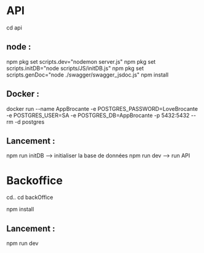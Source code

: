 # API

cd api

## node :
npm pkg set scripts.dev="nodemon server.js"
npm pkg set scripts.initDB="node scripts/JS/initDB.js"
npm pkg set scripts.genDoc="node ./swagger/swagger_jsdoc.js"
npm install

## Docker :
docker run --name AppBrocante -e POSTGRES_PASSWORD=LoveBrocante -e POSTGRES_USER=SA -e POSTGRES_DB=AppBrocante -p 5432:5432 --rm -d postgres

## Lancement :
npm run initDB --> initialiser la base de données
npm run dev --> run API

# Backoffice

cd..
cd backOffice

npm install

## Lancement :
npm run dev
